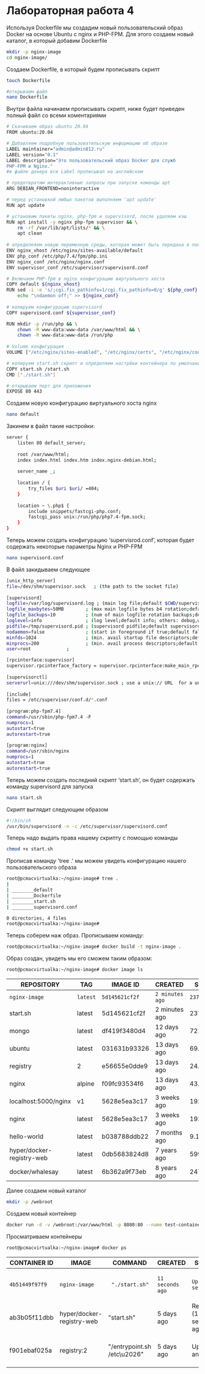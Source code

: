 # Лабораторная работа 4

Используя Dockerfile мы создадим новый пользовательский образ Docker на основе Ubuntu с nginx и PHP-FPM.
Для этого создаем новый каталог, в который добавим Dockerfile

```sh
mkdir -p nginx-image
cd nginx-image/
```

Создаем Dockerfile, в который будем прописывать скрипт
```sh
touch Dockerfile

#открываем файл
nano Dockerfile
```
Внутри файла начинаем прописывать скрипт, ниже будет приведен полный файл со всеми коментариями

```sh
# Скачиваем образ ubuntu 20.04
FROM ubuntu:20.04

# Добавляем подробную пользовательскую информацию об образе
LABEL maintainer="admin@admin812.ru"
LABEL version="0.1"
LABEL description="Это пользовательский образ Docker для служб
PHP-FPM и Nginx."
#в файле докера все Label прописывал на английском

# предотвратим интерактивные запросы при запуске команды apt
ARG DEBIAN_FRONTEND=noninteractive

# перед установкой любых пакетов выполняем 'apt update'
RUN apt update

# установим пакеты nginx, php-fpm и supervisord, после удаляем кэш
RUN apt install -y nginx php-fpm supervisor && \
    rm -rf /var/lib/apt/lists/* && \
    apt clean
    
# определеяем новую переменную среды, которая может быть передана в пользовательский образ
ENV nginx_vhost /etc/nginx/sites-available/default
ENV php_conf /etc/php/7.4/fpm/php.ini
ENV nginx_conf /etc/nginx/nginx.conf
ENV supervisor_conf /etc/supervisor/supervisord.conf

# Включаем PHP-fpm в nginx конфигурацию виртуального хоста
COPY default ${nginx_vhost}
RUN sed -i -e 's/;cgi.fix_pathinfo=1/cgi.fix_pathinfo=0/g' ${php_conf} && \
    echo "\ndaemon off;" >> ${nginx_conf}
    
# копируем конфигурацию supervisord
COPY supervisord.conf ${supervisor_conf}

RUN mkdir -p /run/php && \
    chown -R www-data:www-data /var/www/html && \
    chown -R www-data:www-data /run/php
    
# Volume конфигурация
VOLUME ["/etc/nginx/sites-enabled", "/etc/nginx/certs", "/etc/nginx/conf.d", "/var/log/nginx", "/var/www/html"]

# копируем start.sh скрипт и определяем настрйки контейнера по умолчанию
COPY start.sh /start.sh
CMD ["./start.sh"]

# открываем порт для приложения 
EXPOSE 80 443
```

Создаем новую конфигурацию виртуального хоста nginx
```sh
nano default
```

Закинем в файл такие настройки:
```sh
server {
    listen 80 default_server;
 
    root /var/www/html;
    index index.html index.htm index.nginx-debian.html;
 
    server_name _;
 
    location / {
        try_files $uri $uri/ =404;
    }
 
    location ~ \.php$ {
        include snippets/fastcgi-php.conf;
        fastcgi_pass unix:/run/php/php7.4-fpm.sock;
    }
}

```

Теперь можем создать конфигурацию ‘supervisrod.conf’, которая будет содержать некоторые параметры  Nginx и PHP-FPM
```sh
nano supervisord.conf
```
В файл закидываем следующее
```sh
[unix_http_server]
file=/dev/shm/supervisor.sock   ; (the path to the socket file)
 
[supervisord]
logfile=/var/log/supervisord.log ; (main log file;default $CWD/supervisord.log)
logfile_maxbytes=50MB        ; (max main logfile bytes b4 rotation;default 50MB)
logfile_backups=10           ; (num of main logfile rotation backups;default 10)
loglevel=info                ; (log level;default info; others: debug,warn,trace)
pidfile=/tmp/supervisord.pid ; (supervisord pidfile;default supervisord.pid)
nodaemon=false               ; (start in foreground if true;default false)
minfds=1024                  ; (min. avail startup file descriptors;default 1024)
minprocs=200                 ; (min. avail process descriptors;default 200)
user=root             ;

[rpcinterface:supervisor]
supervisor.rpcinterface_factory = supervisor.rpcinterface:make_main_rpcinterface
 
[supervisorctl]
serverurl=unix:///dev/shm/supervisor.sock ; use a unix:// URL  for a unix socket
 
[include]
files = /etc/supervisor/conf.d/*.conf
 
[program:php-fpm7.4]
command=/usr/sbin/php-fpm7.4 -F
numprocs=1
autostart=true
autorestart=true
 
[program:nginx]
command=/usr/sbin/nginx
numprocs=1
autostart=true
autorestart=true
```
Теперь можем создать последний скрипт ‘start.sh’, он будет содержать команду supervisord для запуска
```sh
nano start.sh
```

Скрипт выглядит следующим образом
```sh
#!/bin/sh
/usr/bin/supervisord -n -c /etc/supervisor/supervisord.conf
```

Теперь надо выдать права нашему скрипту с помощью команды

```sh
chmod +x start.sh
```

Прописав команду 'tree .' мы можем увидеть конфигурацию нашего пользовательского образа
```sh
root@pcmacvirtualka:~/nginx-image# tree .
|
| ________default
| ________Dockerfile
| ________start.sh
| ________supervisord.conf

0 directories, 4 files
root@pcmacvirtualka:~/nginx-image#
```

Теперь соберем наж образ. Прописываем команду:

```sh
root@pcmacvirtualka:~/nginx-image# docker build -t nginx-image .
```

Образ создан, увидеть мы его сможем таким образом:
```sh
root@pcmacvirtualka:~/nginx-image# docker image ls
```
|REPOSITORY |                 TAG     |  IMAGE ID    |   CREATED    |     SIZE|
|-----------|-------------------------|--------------|--------------|----------|
|`nginx-image`                | `latest`  |  `5d145621cf2f`  | `2 minutes ago`  | `237MB`|
|start.sh                   | latest    |5d145621cf2f  | 2 minutes ago  | 237MB|
|mongo                       |latest   | df419f3480d4  | 12 days ago     |721MB|
|ubuntu                      |latest    |031631b93326  | 13 days ago     |69.3MB|
|registry                    |2         |e56655e0dde9  | 13 days ago     |24.9MB|
|nginx                       |alpine    |f09fc93534f6  | 13 days ago     |43.4MB|
|localhost:5000/nginx        |v1        |5628e5ea3c17  | 3 weeks ago     |192MB|
|nginx                       |latest    |5628e5ea3c17  | 3 weeks ago     |192MB|
|hello-world                 |latest    |b038788ddb22  | 7 months ago    |9.14kB|
|hyper/docker-registry-web   |latest    |0db5683824d8  | 7 years ago     |599MB|
|docker/whalesay             |latest    |6b362a9f73eb  | 8 years ago     |247MB|


Далее создаем новый каталог
```sh
mkdir -p /webroot
```
Создаем новый контейнер 
```sh
docker run -d -v /webroot:/var/www/html -p 8080:80 --name test-container nginx-image
```

Просматриваем контейнеры
```sh
root@pcmacvirtualka:~/nginx-image# docker ps
```
|CONTAINER ID  | IMAGE         |        COMMAND         |         CREATED      |    STATUS               |           PORTS    |NAMES |
|------------|--------------------|--------------------|----------------------|-------------------------|----------------------|------|
|`4b51449f97f9 `| ` nginx-image `  | ` "./start.sh"`  | `11 seconds ago` |`Up 10 seconds  ` |  `443/tcp, 0.0.0.0:8080->80/tcp, :::8080->80/tcp `|`test-container`|
|ab3b05f11dbb  | hyper/docker-registry-web |"start.sh" |5 days ago |Restarting (1) 55 seconds ago  | |                                    reg-web|
|f901ebaf025a |  registry:2  | "/entrypoint.sh /etc\u2026" |5 days ago | Up About an hour|0.0.0.0:5000->5000/tcp, :::5000->5000/tcp | reg|






